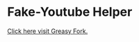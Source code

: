# Fake-Youtube Helper

<a href="https://greasyfork.org/scripts/39210">Click here visit Greasy Fork.</a>
